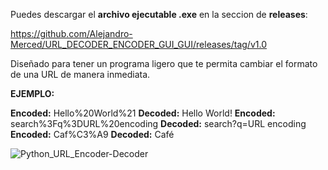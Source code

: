 Puedes descargar el **archivo ejecutable .exe** en la seccion de **releases**:

https://github.com/Alejandro-Merced/URL_DECODER_ENCODER_GUI_GUI/releases/tag/v1.0


Diseñado para tener un programa ligero que te permita cambiar el formato de una URL de manera inmediata.

**EJEMPLO:**

**Encoded:** Hello%20World%21               **Decoded:** Hello World!
**Encoded:** search%3Fq%3DURL%20encoding    **Decoded:** search?q=URL encoding
**Encoded:** Caf%C3%A9                      **Decoded:** Café


![Python_URL_Encoder-Decoder](https://github.com/user-attachments/assets/5fc7f72c-c746-4ff9-9467-e1ef2240f1be)
